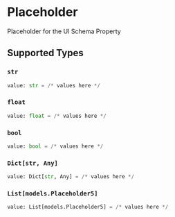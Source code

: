 # Placeholder

Placeholder for the UI Schema Property


## Supported Types

### `str`

```python
value: str = /* values here */
```

### `float`

```python
value: float = /* values here */
```

### `bool`

```python
value: bool = /* values here */
```

### `Dict[str, Any]`

```python
value: Dict[str, Any] = /* values here */
```

### `List[models.Placeholder5]`

```python
value: List[models.Placeholder5] = /* values here */
```

